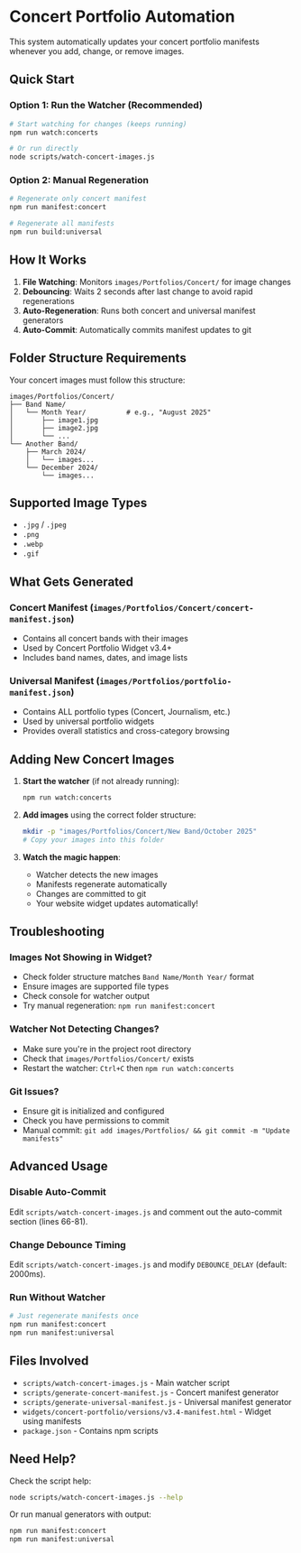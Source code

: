 # Concert Portfolio Automation

This system automatically updates your concert portfolio manifests whenever you add, change, or remove images.

## Quick Start

### Option 1: Run the Watcher (Recommended)
```bash
# Start watching for changes (keeps running)
npm run watch:concerts

# Or run directly
node scripts/watch-concert-images.js
```

### Option 2: Manual Regeneration
```bash
# Regenerate only concert manifest
npm run manifest:concert

# Regenerate all manifests
npm run build:universal
```

## How It Works

1. **File Watching**: Monitors `images/Portfolios/Concert/` for image changes
2. **Debouncing**: Waits 2 seconds after last change to avoid rapid regenerations  
3. **Auto-Regeneration**: Runs both concert and universal manifest generators
4. **Auto-Commit**: Automatically commits manifest updates to git

## Folder Structure Requirements

Your concert images must follow this structure:
```
images/Portfolios/Concert/
├── Band Name/
│   └── Month Year/          # e.g., "August 2025"
│       ├── image1.jpg
│       ├── image2.jpg
│       └── ...
└── Another Band/
    ├── March 2024/
    │   └── images...
    └── December 2024/
        └── images...
```

## Supported Image Types
- `.jpg` / `.jpeg`
- `.png` 
- `.webp`
- `.gif`

## What Gets Generated

### Concert Manifest (`images/Portfolios/Concert/concert-manifest.json`)
- Contains all concert bands with their images
- Used by Concert Portfolio Widget v3.4+
- Includes band names, dates, and image lists

### Universal Manifest (`images/Portfolios/portfolio-manifest.json`)
- Contains ALL portfolio types (Concert, Journalism, etc.)
- Used by universal portfolio widgets
- Provides overall statistics and cross-category browsing

## Adding New Concert Images

1. **Start the watcher** (if not already running):
   ```bash
   npm run watch:concerts
   ```

2. **Add images** using the correct folder structure:
   ```bash
   mkdir -p "images/Portfolios/Concert/New Band/October 2025"
   # Copy your images into this folder
   ```

3. **Watch the magic happen**:
   - Watcher detects the new images
   - Manifests regenerate automatically
   - Changes are committed to git
   - Your website widget updates automatically!

## Troubleshooting

### Images Not Showing in Widget?
- Check folder structure matches `Band Name/Month Year/` format
- Ensure images are supported file types
- Check console for watcher output
- Try manual regeneration: `npm run manifest:concert`

### Watcher Not Detecting Changes?
- Make sure you're in the project root directory
- Check that `images/Portfolios/Concert/` exists
- Restart the watcher: `Ctrl+C` then `npm run watch:concerts`

### Git Issues?
- Ensure git is initialized and configured
- Check you have permissions to commit
- Manual commit: `git add images/Portfolios/ && git commit -m "Update manifests"`

## Advanced Usage

### Disable Auto-Commit
Edit `scripts/watch-concert-images.js` and comment out the auto-commit section (lines 66-81).

### Change Debounce Timing
Edit `scripts/watch-concert-images.js` and modify `DEBOUNCE_DELAY` (default: 2000ms).

### Run Without Watcher
```bash
# Just regenerate manifests once
npm run manifest:concert
npm run manifest:universal
```

## Files Involved

- `scripts/watch-concert-images.js` - Main watcher script
- `scripts/generate-concert-manifest.js` - Concert manifest generator  
- `scripts/generate-universal-manifest.js` - Universal manifest generator
- `widgets/concert-portfolio/versions/v3.4-manifest.html` - Widget using manifests
- `package.json` - Contains npm scripts

## Need Help?

Check the script help:
```bash
node scripts/watch-concert-images.js --help
```

Or run manual generators with output:
```bash
npm run manifest:concert
npm run manifest:universal
```